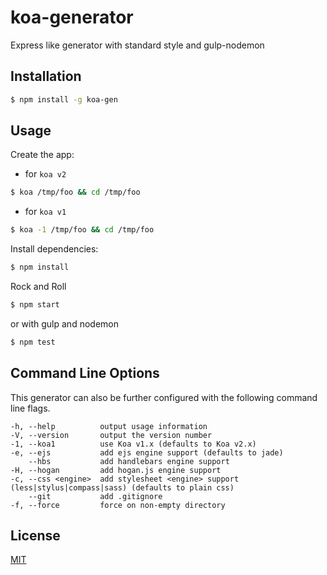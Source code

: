 # koa-generator
Express like generator with standard style and gulp-nodemon

## Installation

```sh
$ npm install -g koa-gen
```

## Usage

Create the app:

* for `koa v2`
```bash
$ koa /tmp/foo && cd /tmp/foo
```

* for `koa v1`
```bash
$ koa -1 /tmp/foo && cd /tmp/foo
```

Install dependencies:

```bash
$ npm install
```

Rock and Roll

```bash
$ npm start
```

or with gulp and nodemon

```bash
$ npm test
```

## Command Line Options

This generator can also be further configured with the following command line flags.

    -h, --help          output usage information
    -V, --version       output the version number
    -1, --koa1          use Koa v1.x (defaults to Koa v2.x)
    -e, --ejs           add ejs engine support (defaults to jade)
        --hbs           add handlebars engine support
    -H, --hogan         add hogan.js engine support
    -c, --css <engine>  add stylesheet <engine> support (less|stylus|compass|sass) (defaults to plain css)
        --git           add .gitignore
    -f, --force         force on non-empty directory

## License

[MIT](LICENSE)
